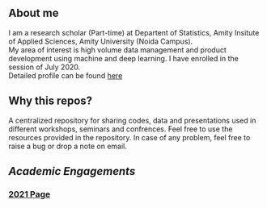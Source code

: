 
## About me
I am a research scholar (Part-time) at Departent of Statistics, Amity Insitute of Applied Sciences, Amity University (Noida Campus). <br>
My area of interest is high volume data management and product development using machine and deep learning. I have enrolled in the session of July 2020.<br>
Detailed profile can be found [here](https://github.com/anantawasthi/academic-engagements/blob/main/About-Me.md)  

## Why this repos?
A centralized repository for sharing codes, data and presentations used in different workshops, seminars and confrences. Feel free to use the resources provided in the repository. In case of any problem, feel free to raise a bug or drop a note on email.

## *Academic Engagements*
### [2021 Page](https://github.com/anantawasthi/academic-engagements/tree/main/2021) 
